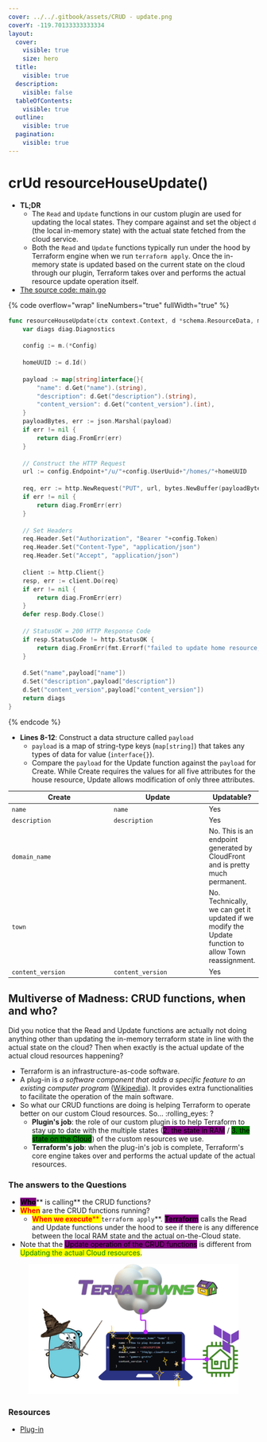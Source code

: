 ```yaml
---
cover: ../../.gitbook/assets/CRUD - update.png
coverY: -119.70133333333334
layout:
  cover:
    visible: true
    size: hero
  title:
    visible: true
  description:
    visible: false
  tableOfContents:
    visible: true
  outline:
    visible: true
  pagination:
    visible: true
---
```


# crUd resourceHouseUpdate()

* **TL;DR**
  * The `Read` and `Update` functions in our custom plugin are used for updating the local states. They compare against and set the object `d` (the local in-memory state) with the actual state fetched from the cloud service.
  * Both the `Read` and `Update` functions typically run under the hood by Terraform engine when we run `terraform apply`. Once the in-memory state is updated based on the current state on the cloud through our plugin, Terraform takes over and performs the actual resource update operation itself. &#x20;
* [The source code: main.go](https://github.com/omenking/terraform-beginner-bootcamp-2023/blob/2.4.0/terraform-provider-terratowns/main.go#L240)

{% code overflow="wrap" lineNumbers="true" fullWidth="true" %}
```go
func resourceHouseUpdate(ctx context.Context, d *schema.ResourceData, m interface{}) diag.Diagnostics {
	var diags diag.Diagnostics

	config := m.(*Config)

	homeUUID := d.Id()

	payload := map[string]interface{}{
		"name": d.Get("name").(string),
		"description": d.Get("description").(string),
		"content_version": d.Get("content_version").(int),
	}
	payloadBytes, err := json.Marshal(payload)
	if err != nil {
		return diag.FromErr(err)
	}

	// Construct the HTTP Request
	url := config.Endpoint+"/u/"+config.UserUuid+"/homes/"+homeUUID
	
	req, err := http.NewRequest("PUT", url, bytes.NewBuffer(payloadBytes))
	if err != nil {
		return diag.FromErr(err)
	}

	// Set Headers
	req.Header.Set("Authorization", "Bearer "+config.Token)
	req.Header.Set("Content-Type", "application/json")
	req.Header.Set("Accept", "application/json")

	client := http.Client{}
	resp, err := client.Do(req)
	if err != nil {
		return diag.FromErr(err)
	}
	defer resp.Body.Close()

	// StatusOK = 200 HTTP Response Code
	if resp.StatusCode != http.StatusOK {
		return diag.FromErr(fmt.Errorf("failed to update home resource, status_code: %d, status: %s", resp.StatusCode, resp.Status))
	}

	d.Set("name",payload["name"])
	d.Set("description",payload["description"])
	d.Set("content_version",payload["content_version"])
	return diags
}
```
{% endcode %}

* **Lines 8-12**: Construct a data structure called `payload`
  * `payload` is a map of string-type keys (`map[string]`) that takes any types of data for value (`interface{}`).&#x20;
  * Compare the `payload` for the Update function against the `payload` for Create. While Create requires the values for all five attributes for the house resource, Update allows modification of only three attributes.

<table><thead><tr><th width="200.33333333333331">Create</th><th width="185">Update</th><th>Updatable?</th></tr></thead><tbody><tr><td><code>name</code></td><td><code>name</code></td><td>Yes</td></tr><tr><td><code>description</code></td><td><code>description</code></td><td>Yes</td></tr><tr><td><code>domain_name</code></td><td></td><td>No. This is an endpoint generated by CloudFront and is pretty much permanent.</td></tr><tr><td><code>town</code></td><td></td><td>No. Technically, we can get it updated if we modify the Update function to allow Town reassignment. </td></tr><tr><td><code>content_version</code></td><td><code>content_version</code></td><td>Yes</td></tr></tbody></table>



## Multiverse of Madness: CRUD functions, when and who?&#x20;

Did you notice that the Read and Update functions are actually not doing anything other than updating the in-memory terraform state in line with the actual state on the cloud? Then when exactly is the actual update of the actual cloud resources happening?&#x20;

* Terraform is an infrastructure-as-code software.&#x20;
* A plug-in is _a software component that adds a specific feature to an existing computer program_ ([Wikipedia](https://en.wikipedia.org/wiki/Plug-in\_\(computing\))). It provides extra functionalities to facilitate the operation of the main software.&#x20;
* So what our CRUD functions are doing is helping Terraform to operate better on our custom Cloud resources. So... :rolling\_eyes: ?&#x20;
  * **Plugin's job**: the role of our custom plugin is to help Terraform to stay up to date with the multiple states (<mark style="background-color:purple;">2. the state in RAM</mark> / <mark style="background-color:green;">3. the state on the Cloud</mark>) of the custom resources we use.
  * **Terraform's job**: when the plug-in's job is complete, Terraform's core engine takes over and performs the actual update of the actual resources.&#x20;

### The answers to the Questions

* <mark style="background-color:purple;">**Who**</mark>** is calling** the CRUD functions?&#x20;
* <mark style="color:red;">**When**</mark> are the CRUD functions running?&#x20;
  * <mark style="color:red;">**When we execute**</mark><mark style="color:red;">** **</mark><mark style="color:red;">**`terraform apply`**</mark>. <mark style="background-color:purple;">**Terraform**</mark> calls the Read and Update functions under the hood to see if there is any difference between the local RAM state and the actual on-the-Cloud state.
* Note that the <mark style="background-color:purple;">Update operation of the CRUD functions</mark> is different from <mark style="color:green;">Updating the actual Cloud resources</mark>.

<figure><img src="../../.gitbook/assets/CRUD - update (1).png" alt=""><figcaption></figcaption></figure>

### Resources

* [Plug-in](https://en.wikipedia.org/wiki/Plug-in\_\(computing\))
